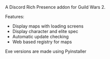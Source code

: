 A Discord Rich Presence addon for Guild Wars 2.

Features:
* Display maps with loading screens
* Display character and elite spec
* Automatic update checking
* Web based registry for maps

Exe versions are made using Pyinstaller
